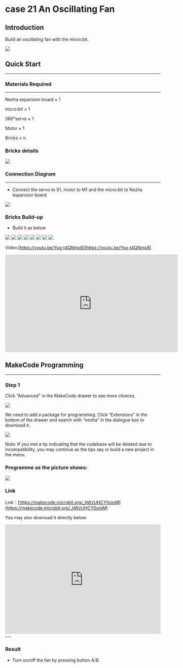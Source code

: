 # case 21 An Oscillating Fan

## Introduction
Build an oscillating fan with the micro:bit.

![](./images/case_21_01.png)

## Quick Start
---

### Materials Required
---
Nezha expansion board × 1

micro:bit × 1

360°servo × 1

Motor × 1

Bricks × n

### Bricks details

![](./images/Bricks_case_21.png)



### Connection Diagram
---
- Connect the servo to S1, motor to M1 and the micro:bit to Nezha expansion board. 


![](./images/case_21_03.png)



### Bricks Build-up

- Build it as below

![](./images/case_21_04.png)
![](./images/case_21_05.png)
![](./images/case_21_06.png)
![](./images/case_21_07.png)
![](./images/case_21_08.png)
![](./images/case_21_09.png)
![](./images/case_21_10.png)
![](./images/case_21_11.png)



Video:[https://youtu.be/Ysg-t4QNmo8](https://youtu.be/Ysg-t4QNmo8)

<iframe width="560" height="315" src="https://www.youtube.com/embed/Ysg-t4QNmo8" title="YouTube video player" frameborder="0" allow="accelerometer; autoplay; clipboard-write; encrypted-media; gyroscope; picture-in-picture" allowfullscreen></iframe>

## MakeCode Programming
---


### Step 1
Click “Advanced” in the MakeCode drawer to see more choices.

![](./images/case_01_10.png)




We need to add a package for programming. Click “Extensions” in the bottom of the drawer and search with “nezha” in the dialogue box to download it.

![](./images/case_03_09.png)


Note: If you met a tip indicating that the codebase will be deleted due to incompatibility, you may continue as the tips say or build a new project in the menu.






### Programme as the picture shows:


![](./images/case_21_17.png)




### Link
Link：[https://makecode.microbit.org/_hWzUHCY0yioM](https://makecode.microbit.org/_hWzUHCY0yioM)

You may also downoad it directly below:


<div style="position:relative;height:0;padding-bottom:70%;overflow:hidden;"><iframe style="position:absolute;top:0;left:0;width:100%;height:100%;" src="https://makecode.microbit.org/#pub:_hWzUHCY0yioM" frameborder="0" sandbox="allow-popups allow-forms allow-scripts allow-same-origin"></iframe></div>  
---


### Result
- Turn on/off the fan by pressing button A/B.


